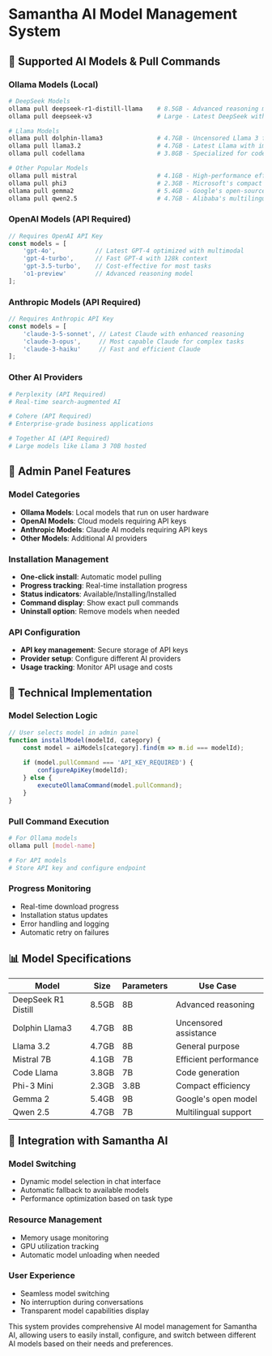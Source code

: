 # Samantha AI Model Management System

## 🤖 Supported AI Models & Pull Commands

### Ollama Models (Local)
```bash
# DeepSeek Models
ollama pull deepseek-r1-distill-llama    # 8.5GB - Advanced reasoning model
ollama pull deepseek-v3                  # Large - Latest DeepSeek with advanced reasoning

# Llama Models  
ollama pull dolphin-llama3               # 4.7GB - Uncensored Llama 3 fine-tuned
ollama pull llama3.2                     # 4.7GB - Latest Llama with improved reasoning
ollama pull codellama                    # 3.8GB - Specialized for code generation

# Other Popular Models
ollama pull mistral                      # 4.1GB - High-performance efficiency model
ollama pull phi3                         # 2.3GB - Microsoft's compact powerful model
ollama pull gemma2                       # 5.4GB - Google's open-source model
ollama pull qwen2.5                      # 4.7GB - Alibaba's multilingual model
```

### OpenAI Models (API Required)
```javascript
// Requires OpenAI API Key
const models = [
    'gpt-4o',           // Latest GPT-4 optimized with multimodal
    'gpt-4-turbo',      // Fast GPT-4 with 128k context
    'gpt-3.5-turbo',    // Cost-effective for most tasks
    'o1-preview'        // Advanced reasoning model
];
```

### Anthropic Models (API Required)
```javascript
// Requires Anthropic API Key
const models = [
    'claude-3-5-sonnet', // Latest Claude with enhanced reasoning
    'claude-3-opus',     // Most capable Claude for complex tasks
    'claude-3-haiku'     // Fast and efficient Claude
];
```

### Other AI Providers
```bash
# Perplexity (API Required)
# Real-time search-augmented AI

# Cohere (API Required)  
# Enterprise-grade business applications

# Together AI (API Required)
# Large models like Llama 3 70B hosted
```

## 🎯 Admin Panel Features

### Model Categories
- **Ollama Models**: Local models that run on user hardware
- **OpenAI Models**: Cloud models requiring API keys
- **Anthropic Models**: Claude AI models requiring API keys  
- **Other Models**: Additional AI providers

### Installation Management
- **One-click install**: Automatic model pulling
- **Progress tracking**: Real-time installation progress
- **Status indicators**: Available/Installing/Installed
- **Command display**: Show exact pull commands
- **Uninstall option**: Remove models when needed

### API Configuration
- **API key management**: Secure storage of API keys
- **Provider setup**: Configure different AI providers
- **Usage tracking**: Monitor API usage and costs

## 🔧 Technical Implementation

### Model Selection Logic
```javascript
// User selects model in admin panel
function installModel(modelId, category) {
    const model = aiModels[category].find(m => m.id === modelId);
    
    if (model.pullCommand === 'API_KEY_REQUIRED') {
        configureApiKey(modelId);
    } else {
        executeOllamaCommand(model.pullCommand);
    }
}
```

### Pull Command Execution
```bash
# For Ollama models
ollama pull [model-name]

# For API models
# Store API key and configure endpoint
```

### Progress Monitoring
- Real-time download progress
- Installation status updates
- Error handling and logging
- Automatic retry on failures

## 📊 Model Specifications

| Model | Size | Parameters | Use Case |
|-------|------|------------|----------|
| DeepSeek R1 Distill | 8.5GB | 8B | Advanced reasoning |
| Dolphin Llama3 | 4.7GB | 8B | Uncensored assistance |
| Llama 3.2 | 4.7GB | 8B | General purpose |
| Mistral 7B | 4.1GB | 7B | Efficient performance |
| Code Llama | 3.8GB | 7B | Code generation |
| Phi-3 Mini | 2.3GB | 3.8B | Compact efficiency |
| Gemma 2 | 5.4GB | 9B | Google's open model |
| Qwen 2.5 | 4.7GB | 7B | Multilingual support |

## 🚀 Integration with Samantha AI

### Model Switching
- Dynamic model selection in chat interface
- Automatic fallback to available models
- Performance optimization based on task type

### Resource Management
- Memory usage monitoring
- GPU utilization tracking
- Automatic model unloading when needed

### User Experience
- Seamless model switching
- No interruption during conversations
- Transparent model capabilities display

This system provides comprehensive AI model management for Samantha AI, allowing users to easily install, configure, and switch between different AI models based on their needs and preferences.


